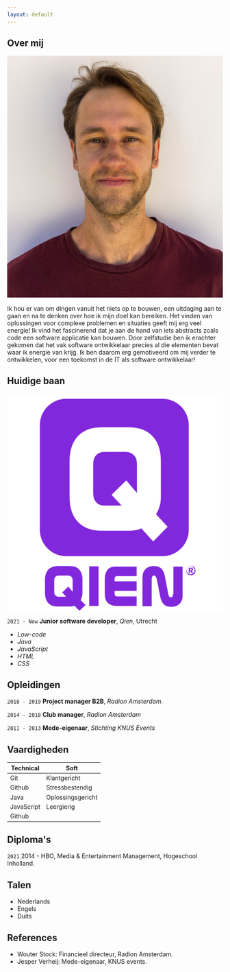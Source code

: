 ```yaml
---
layout: default
---
```


## Over mij

<img class="profile-picture" src="profile.jpg" alt="cannot find picture">

Ik hou er van om dingen vanuit het niets op te bouwen, een uitdaging aan te gaan en na te denken over hoe ik mijn doel kan bereiken. Het vinden van oplossingen voor complexe problemen en situaties geeft mij erg veel energie! Ik vind het fascinerend dat je aan de hand van iets abstracts zoals code een software applicatie kan bouwen. Door zelfstudie ben ik erachter gekomen dat het vak software ontwikkelaar precies al die elementen bevat waar ik energie van krijg. Ik ben daarom erg gemotiveerd om mij verder te ontwikkelen, voor een toekomst in de IT als software ontwikkelaar!

## Huidige baan

<img class="profile-picture" src="qienpicture.png" alt="cannot find picture">

`2021 - Now`
**Junior software developer**, *Qien*, Utrecht
- *Low-code*
- *Java*
- *JavaScript*
- *HTML*
- *CSS*     

## Opleidingen

`2018 - 2019`
**Project manager B2B**, *Radion Amsterdam.*

`2014 - 2018`
**Club manager**, *Radion Amsterdam*

`2011 - 2013`
**Mede-eigenaar**, *Stichting KNUS Events*   

## Vaardigheden

| Technical          | Soft                 |
| ------------------ | -------------------- |
| Git                | Klantgericht         |
| Github             | Stressbestendig      |
| Java               | Oplossingsgericht    |
| JavaScript         | Leergierig           |
| Github             |                      |



## Diploma's

`2021`
2014 - HBO, Media & Entertainment Management, Hogeschool Inholland. 

## Talen
- Nederlands
- Engels
- Duits

## References

* Wouter Stock: Financieel directeur, Radion Amsterdam.
* Jesper Verheij: Mede-eigenaar, KNUS events.
